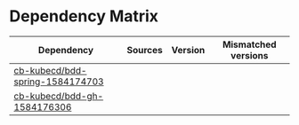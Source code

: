 # Dependency Matrix

Dependency | Sources | Version | Mismatched versions
---------- | ------- | ------- | -------------------
[cb-kubecd/bdd-spring-1584174703](https://github.com/cb-kubecd/bdd-spring-1584174703.git) |  | []() | 
[cb-kubecd/bdd-gh-1584176306](https://github.com/cb-kubecd/bdd-gh-1584176306.git) |  | []() | 
